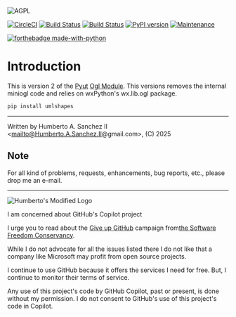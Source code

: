 ![](https://github.com/hasii2011/code-ally-basic/blob/master/developer/agpl-license-web-badge-version-2-256x48.png "AGPL")

[![CircleCI](https://dl.circleci.com/status-badge/img/gh/hasii2011/umlshapes/tree/master.svg?style=shield)](https://dl.circleci.com/status-badge/redirect/gh/hasii2011/umlshape/tree/master)
[![Build Status](https://app.travis-ci.com/hasii2011/umlshapes.svg?token=xLRFkv8yzJS4p9oSFs49&branch=master)](https://app.travis-ci.com/hasii2011/umlshapes)
[![Build Status](https://app.travis-ci.com/hasii2011/umlshapes.svg?token=xLRFkv8yzJS4p9oSFs49&branch=master)](https://app.travis-ci.com/hasii2011/umlshapes)
[![PyPI version](https://badge.fury.io/py/umlshapes.svg?icon=si%3Apython)](https://badge.fury.io/py/umlshapes)
[![Maintenance](https://img.shields.io/badge/Maintained%3F-yes-green.svg)](https://GitHub.com/Naereen/StrapDown.js/graphs/commit-activity)

[![forthebadge made-with-python](http://ForTheBadge.com/images/badges/made-with-python.svg)](https://www.python.org/)

# Introduction

This is version 2 of the [Pyut](https://github.com/hasii2011/pyut) [Ogl Module](https://github.com/hasii2011/ogl).  This versions removes the internal miniogl code and
relies on wxPython's wx.lib.ogl package.

```bash
pip install umlshapes
```

___

Written by Humberto A. Sanchez II <mailto@Humberto.A.Sanchez.II@gmail.com>, (C) 2025


## Note
For all kind of problems, requests, enhancements, bug reports, etc., please drop me an e-mail.


------


![Humberto's Modified Logo](https://raw.githubusercontent.com/wiki/hasii2011/gittodoistclone/images/SillyGitHub.png)

I am concerned about GitHub's Copilot project



I urge you to read about the
[Give up GitHub](https://GiveUpGitHub.org) campaign from[the Software Freedom Conservancy](https://sfconservancy.org).

While I do not advocate for all the issues listed there I do not like that a company like Microsoft may profit from open source projects.

I continue to use GitHub because it offers the services I need for free.  But, I continue to monitor their terms of service.

Any use of this project's code by GitHub Copilot, past or present, is done without my permission.  I do not consent to GitHub's use of this project's code in Copilot.

